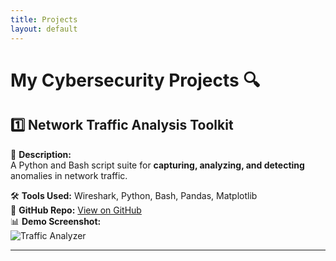 ```yaml
---
title: Projects
layout: default
---
```


# My Cybersecurity Projects 🔍  

## 1️⃣ Network Traffic Analysis Toolkit  
📌 **Description:**  
A Python and Bash script suite for **capturing, analyzing, and detecting** anomalies in network traffic.  

🛠️ **Tools Used:** Wireshark, Python, Bash, Pandas, Matplotlib  
📂 **GitHub Repo:** [View on GitHub](https://github.com/leeannn01/cybersecurity-portfolio.git)  
📊 **Demo Screenshot:**  
![Traffic Analyzer](assets/network-tool-screenshot.png)

---
